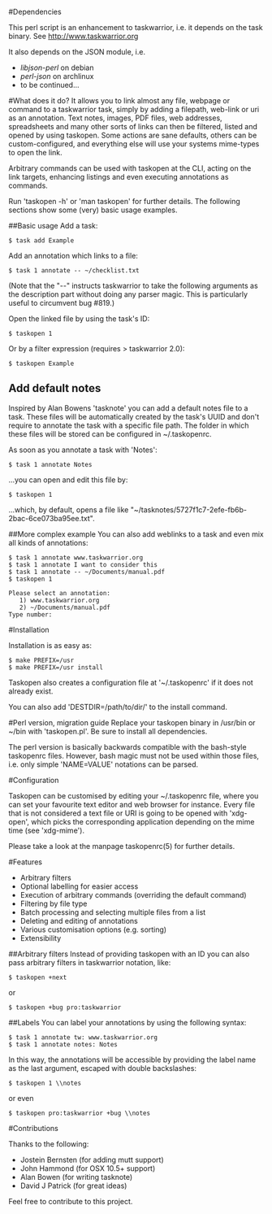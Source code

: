 #Dependencies

This perl script is an enhancement to taskwarrior, i.e. it depends on the task binary. See http://www.taskwarrior.org

It also depends on the JSON module, i.e.

 * _libjson-perl_ on debian
 * _perl-json_ on archlinux
 * to be continued...

#What does it do?
It allows you to link almost any file, webpage or command to a taskwarrior task, simply by adding a filepath, web-link or uri as an annotation. Text notes, images, PDF files, web addresses, spreadsheets and many other sorts of links can then be filtered, listed and opened by using taskopen. Some actions are sane defaults, others can be custom-configured, and everything else will use your systems mime-types to open the link. 

Arbitrary commands can be used with taskopen at the CLI, acting on the link targets, enhancing listings and even executing annotations as commands.

Run 'taskopen -h' or 'man taskopen' for further details.
The following sections show some (very) basic usage examples. 

##Basic usage
Add a task:

	$ task add Example

Add an annotation which links to a file:

	$ task 1 annotate -- ~/checklist.txt

(Note that the "--" instructs taskwarrior to take the following arguments as the description part
without doing any parser magic. This is particularly useful to circumvent bug #819.)

Open the linked file by using the task's ID:

	$ taskopen 1

Or by a filter expression (requires > taskwarrior 2.0):

	$ taskopen Example

## Add default notes

Inspired by Alan Bowens 'tasknote' you can add a default notes file to a task. These files will be
automatically created by the task's UUID and don't require to annotate the task with a specific file
path. The folder in which these files will be stored can be configured in ~/.taskopenrc.

As soon as you annotate a task with 'Notes':

	$ task 1 annotate Notes

...you can open and edit this file by:

	$ taskopen 1

...which, by default, opens a file like "~/tasknotes/5727f1c7-2efe-fb6b-2bac-6ce073ba95ee.txt".

##More complex example
You can also add weblinks to a task and even mix all kinds of annotations:
	
	$ task 1 annotate www.taskwarrior.org
	$ task 1 annotate I want to consider this
	$ task 1 annotate -- ~/Documents/manual.pdf
	$ taskopen 1

	Please select an annotation:
       1) www.taskwarrior.org
       2) ~/Documents/manual.pdf
    Type number: 

#Installation

Installation is as easy as:

    $ make PREFIX=/usr
    $ make PREFIX=/usr install

Taskopen also creates a configuration file at '~/.taskopenrc' if it does not already exist.

You can also add 'DESTDIR=/path/to/dir/' to the install command.

#Perl version, migration guide
Replace your taskopen binary in /usr/bin or ~/bin with 'taskopen.pl'. Be sure to install all
dependencies.

The perl version is basically backwards compatible with the bash-style taskopenrc files. However,
bash magic must not be used within those files, i.e. only simple 'NAME=VALUE' notations can be
parsed.

#Configuration

Taskopen can be customised by editing your ~/.taskopenrc file, where you can set your favourite text editor
and web browser for instance. Every file that is not considered a text file or URI is going to be opened with
'xdg-open', which picks the corresponding application depending on the mime time (see 'xdg-mime').

Please take a look at the manpage taskopenrc(5) for further details.

#Features

  * Arbitrary filters
  * Optional labelling for easier access
  * Execution of arbitrary commands (overriding the default command)
  * Filtering by file type
  * Batch processing and selecting multiple files from a list
  * Deleting and editing of annotations
  * Various customisation options (e.g. sorting)
  * Extensibility

##Arbitrary filters
Instead of providing taskopen with an ID you can also pass arbitrary filters in taskwarrior
notation, like:

    $ taskopen +next

or

    $ taskopen +bug pro:taskwarrior

##Labels
You can label your annotations by using the following syntax:

    $ task 1 annotate tw: www.taskwarrior.org
    $ task 1 annotate notes: Notes

In this way, the annotations will be accessible by providing the label name as the last argument,
escaped with double backslashes:

    $ taskopen 1 \\notes

or even

    $ taskopen pro:taskwarrior +bug \\notes

#Contributions

Thanks to the following:

 * Jostein Bernsten (for adding mutt support)
 * John Hammond (for OSX 10.5+ support)
 * Alan Bowen (for writing tasknote)
 * David J Patrick (for great ideas)

Feel free to contribute to this project.

